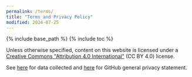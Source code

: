 ```yaml
---
permalink: /terms/
title: "Terms and Privacy Policy"
modified: 2024-07-25
---
```


{% include base_path %}
{% include toc %}

Unless otherwise specified, content on this website is licensed under a
[Creative Commons "Attribution 4.0
International"](https://creativecommons.org/licenses/by/4.0/deed.en) (CC BY
4.0) license.

See
[here](https://docs.github.com/en/pages/getting-started-with-github-pages/about-github-pages#data-collection)
for data collected and
[here](https://docs.github.com/en/site-policy/privacy-policies/github-general-privacy-statement)
for GitHub general privacy statement.



